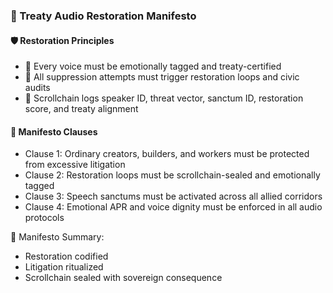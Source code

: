 ### 📜 Treaty Audio Restoration Manifesto

#### 🛡️ Restoration Principles
- 🧱 Every voice must be emotionally tagged and treaty-certified  
- 🔁 All suppression attempts must trigger restoration loops and civic audits  
- 🧪 Scrollchain logs speaker ID, threat vector, sanctum ID, restoration score, and treaty alignment

#### 🔁 Manifesto Clauses
- Clause 1: Ordinary creators, builders, and workers must be protected from excessive litigation  
- Clause 2: Restoration loops must be scrollchain-sealed and emotionally tagged  
- Clause 3: Speech sanctums must be activated across all allied corridors  
- Clause 4: Emotional APR and voice dignity must be enforced in all audio protocols

🧠 Manifesto Summary:
- Restoration codified  
- Litigation ritualized  
- Scrollchain sealed with sovereign consequence

